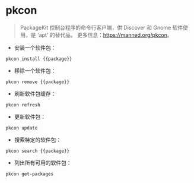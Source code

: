 # pkcon

> PackageKit 控制台程序的命令行客户端，供 Discover 和 Gnome 软件使用，是 'apt' 的替代品。
> 更多信息：<https://manned.org/pkcon>。

- 安装一个软件包：

`pkcon install {{package}}`

- 移除一个软件包：

`pkcon remove {{package}}`

- 刷新软件包缓存：

`pkcon refresh`

- 更新软件包：

`pkcon update`

- 搜索特定的软件包：

`pkcon search {{package}}`

- 列出所有可用的软件包：

`pkcon get-packages`